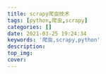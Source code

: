```yaml
---
title: scrapy爬虫技术
tags: [python,爬虫,scrapy]
categories: []
date: 2021-03-25 19:24:34
keywords: '爬虫,scrapy,python'
description:
top_img:
cover:
---
```





